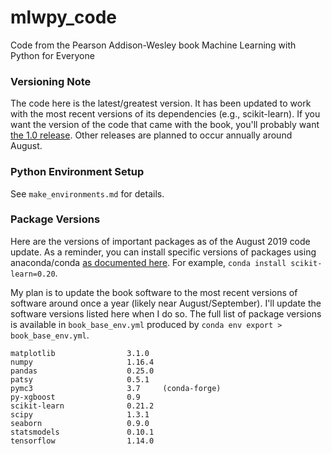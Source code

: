 # mlwpy_code
Code from the Pearson Addison-Wesley book Machine Learning with Python for Everyone

### Versioning Note
The code here is the latest/greatest version.  It has been updated to work with the most recent versions of its dependencies (e.g., scikit-learn).  If you want the version of the code that came with the book, you'll probably want [the 1.0 release](https://github.com/mfenner1/mlwpy_code/tree/v1.0).  Other releases are planned to occur annually around August.

### Python Environment Setup
See `make_environments.md` for details.

### Package Versions
Here are the versions of important packages as of the August 2019 code update.  As a reminder, you can install specific versions of packages using anaconda/conda [as documented here](https://docs.conda.io/projects/conda/en/latest/user-guide/tasks/manage-pkgs.html#installing-packages).  For example, `conda install scikit-learn=0.20`.  

My plan is to update the book software to the most recent versions of software around once a year (likely near August/September).  I'll update the software versions listed here when I do so.  The full list of package versions is available in `book_base_env.yml` produced by `conda env export > book_base_env.yml`.

```  
matplotlib                3.1.0  
numpy                     1.16.4
pandas                    0.25.0
patsy                     0.5.1
pymc3                     3.7     (conda-forge)  
py-xgboost                0.9  
scikit-learn              0.21.2  
scipy                     1.3.1
seaborn                   0.9.0
statsmodels               0.10.1  
tensorflow                1.14.0
```
